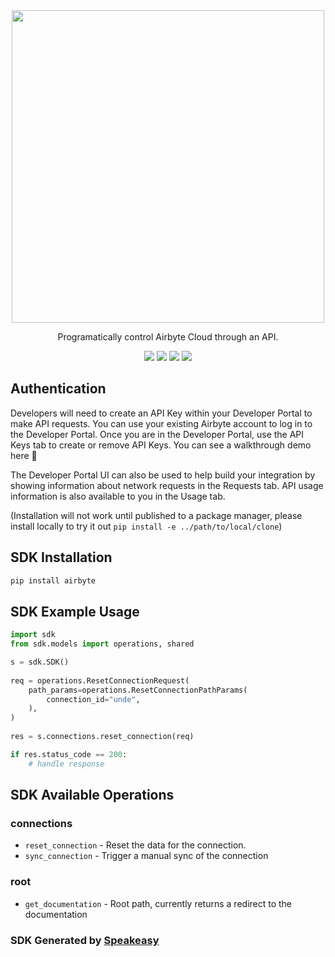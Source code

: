 <div align="center">
    <picture>
        <img src="https://user-images.githubusercontent.com/68016351/222853569-b35cc448-6481-4cf2-a237-bd5da47e94fd.png" width="500">
    </picture>
   <p>Programatically control Airbyte Cloud through an API.</p>
   <a href="https://resend.com/docs/api-reference/concepts"><img src="https://img.shields.io/static/v1?label=Docs&message=API Ref&color=000000&style=for-the-badge" /></a>
   <a href="https://github.com/speakeasy-sdks/airbyte-python-sdk/actions"><img src="https://img.shields.io/github/actions/workflow/status/speakeasy-sdks/airbyte-python-sdk/speakeasy_sdk_generation.yml?style=for-the-badge" /></a>
  <a href="https://opensource.org/licenses/MIT"><img src="https://img.shields.io/badge/License-MIT-blue.svg?style=for-the-badge" /></a>
  <a href="https://github.com/speakeasy-sdks/airbyte-python-sdk/releases"><img src="https://img.shields.io/github/v/release/speakeasy-sdks/airbyte-python-sdk?sort=semver&style=for-the-badge" /></a>
</div>

## Authentication

Developers will need to create an API Key within your Developer Portal to make API requests. You can use your existing Airbyte account to log in to the Developer Portal. Once you are in the Developer Portal, use the API Keys tab to create or remove API Keys. You can see a walkthrough demo here 🎦

The Developer Portal UI can also be used to help build your integration by showing information about network requests in the Requests tab. API usage information is also available to you in the Usage tab.

(Installation will not work until published to a package manager, please install locally to try it out `pip install -e ../path/to/local/clone`)
<!-- Start SDK Installation -->
## SDK Installation

```bash
pip install airbyte
```
<!-- End SDK Installation -->

## SDK Example Usage
<!-- Start SDK Example Usage -->
```python
import sdk
from sdk.models import operations, shared

s = sdk.SDK()
   
req = operations.ResetConnectionRequest(
    path_params=operations.ResetConnectionPathParams(
        connection_id="unde",
    ),
)
    
res = s.connections.reset_connection(req)

if res.status_code == 200:
    # handle response
```
<!-- End SDK Example Usage -->

<!-- Start SDK Available Operations -->
## SDK Available Operations


### connections

* `reset_connection` - Reset the data for the connection.
* `sync_connection` - Trigger a manual sync of the connection

### root

* `get_documentation` - Root path, currently returns a redirect to the documentation
<!-- End SDK Available Operations -->

### SDK Generated by [Speakeasy](https://docs.speakeasyapi.dev/docs/using-speakeasy/client-sdks)
